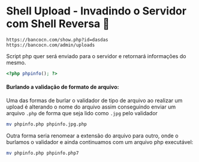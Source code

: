 # Shell Upload - Invadindo o Servidor com Shell Reversa 🐚

    https://bancocn.com/show.php?id=dasdas
    https://bancocn.com/admin/uploads

Script php quer será enviado para o servidor e retornará informações do mesmo.

```php
<?php phpinfo(); ?>
```

#### Burlando a validação de formato de arquivo:

Uma das formas de burlar o validador de tipo de arquivo ao realizar um upload é alterando o nome do arquivo assim conseguindo enviar um arquivo `.php` de forma que seja lido como `.jpg` pelo validador

```bash
mv phpinfo.php phpinfo.jpg.php
```

Outra forma seria renomear a extensão do arquivo para outro, onde o burlamos o validador e ainda continuamos com um arquivo php executável:

```bash
mv phpinfo.php phpinfo.php7
```
